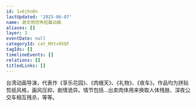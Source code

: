 ```yaml
---
id: 1v6jhn0n
lastUpdated: '2025-06-07'
name: 谢文明恐怖短篇动画
aliases: []
layer: 3
eventDate: null
categoryId: cat_MXtv05QF
tagIds: []
timelineEvents: []
relations: []
titledLinks: []
---
```

台湾动画导演，代表作《享乐花园》、《肉蛾天》、《礼物》、《夜车》。作品均为拼贴剪纸风格，画风压抑，剧情诡异。情节包括…出卖肉体用来换取人体残肢、深夜公交车相互残杀，等等。
